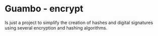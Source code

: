 # Guambo - encrypt
Is just a project to simplify the creation of hashes and digital signatures using several encryption and hashing algorithms.
